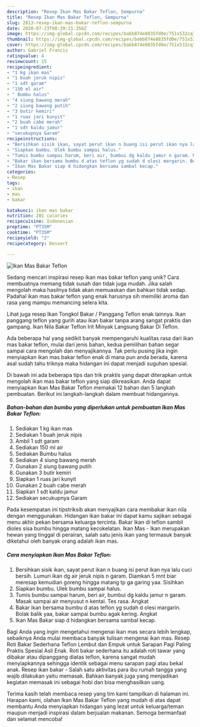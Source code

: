 ```yaml
---
description: "Resep Ikan Mas Bakar Teflon, Sempurna"
title: "Resep Ikan Mas Bakar Teflon, Sempurna"
slug: 2813-resep-ikan-mas-bakar-teflon-sempurna
date: 2020-07-23T08:39:21.356Z
image: https://img-global.cpcdn.com/recipes/babb874e8835fd0e/751x532cq70/ikan-mas-bakar-teflon-foto-resep-utama.jpg
thumbnail: https://img-global.cpcdn.com/recipes/babb874e8835fd0e/751x532cq70/ikan-mas-bakar-teflon-foto-resep-utama.jpg
cover: https://img-global.cpcdn.com/recipes/babb874e8835fd0e/751x532cq70/ikan-mas-bakar-teflon-foto-resep-utama.jpg
author: Gabriel Francis
ratingvalue: 4
reviewcount: 15
recipeingredient:
- "1 kg ikan mas"
- "1 buah jeruk nipis"
- "1 sdt garam"
- "150 ml air"
- " Bumbu halus"
- "4 siung bawang merah"
- "2 siung bawang putih"
- "3 butir kemiri"
- "1 ruas jari kunyit"
- "2 buah cabe merah"
- "1 sdt kaldu jamur"
- "secukupnya Garam"
recipeinstructions:
- "Bersihkan sisik ikan, sayat perut ikan n buang isi perut ikan nya lalu cuci bersih. Lumuri ikan dg air jeruk nipis n garam. Diamkan 5 mnt biar meresap kemudian goreng hingga matang tp ga garing yaa. Sisihkan"
- "Siapkan bumbu. Ulek bumbu sampai halus."
- "Tumis bumbu sampai harum, beri air, bumbui dg kaldu jamur n garam. Masak sampai air menyusut n kental. Tes rasa. Angkat"
- "Bakar ikan bersama bumbu d atas teflon yg sudah d olesi margarin. Bolak balik yaa, bakar sampai bumbu agak kering. Angkat"
- "Ikan Mas Bakar siap d hidangkan bersama sambal kecap."
categories:
- Resep
tags:
- ikan
- mas
- bakar

katakunci: ikan mas bakar 
nutrition: 201 calories
recipecuisine: Indonesian
preptime: "PT35M"
cooktime: "PT35M"
recipeyield: "2"
recipecategory: Dessert

---
```



![Ikan Mas Bakar Teflon](https://img-global.cpcdn.com/recipes/babb874e8835fd0e/751x532cq70/ikan-mas-bakar-teflon-foto-resep-utama.jpg)

Sedang mencari inspirasi resep ikan mas bakar teflon yang unik? Cara membuatnya memang tidak susah dan tidak juga mudah. Jika salah mengolah maka hasilnya tidak akan memuaskan dan bahkan tidak sedap. Padahal ikan mas bakar teflon yang enak harusnya sih memiliki aroma dan rasa yang mampu memancing selera kita.

Lihat juga resep Ikan Tongkol Bakar / Panggang Teflon enak lainnya. Ikan panggang teflon yang gurih atau ikan bakar tanpa arang sangat praktis dan gampang. Ikan Nila Bakar Teflon Irit Minyak Langsung Bakar Di Teflon.

Ada beberapa hal yang sedikit banyak mempengaruhi kualitas rasa dari ikan mas bakar teflon, mulai dari jenis bahan, kedua pemilihan bahan segar sampai cara mengolah dan menyajikannya. Tak perlu pusing jika ingin menyiapkan ikan mas bakar teflon enak di mana pun anda berada, karena asal sudah tahu triknya maka hidangan ini dapat menjadi suguhan spesial.


Di bawah ini ada beberapa tips dan trik praktis yang dapat diterapkan untuk mengolah ikan mas bakar teflon yang siap dikreasikan. Anda dapat menyiapkan Ikan Mas Bakar Teflon memakai 12 bahan dan 5 langkah pembuatan. Berikut ini langkah-langkah dalam membuat hidangannya.

<!--inarticleads1-->

##### Bahan-bahan dan bumbu yang diperlukan untuk pembuatan Ikan Mas Bakar Teflon:

1. Sediakan 1 kg ikan mas
1. Sediakan 1 buah jeruk nipis
1. Ambil 1 sdt garam
1. Sediakan 150 ml air
1. Sediakan  Bumbu halus
1. Sediakan 4 siung bawang merah
1. Gunakan 2 siung bawang putih
1. Gunakan 3 butir kemiri
1. Siapkan 1 ruas jari kunyit
1. Gunakan 2 buah cabe merah
1. Siapkan 1 sdt kaldu jamur
1. Sediakan secukupnya Garam


Pada kesempatan ini tipstriksib akan menyajikan cara membakar ikan nila dengan menggunakan. Hidangan ikan bakar ini dapat kamu sajikan sebagai menu akhir pekan bersama keluarga tercinta. Bakar ikan di teflon sambil dioles sisa bumbu hingga matang kecokelatan. Ikan Mas - Ikan merupakan hewan yang tinggal di perairan, salah satu jenis ikan yang termasuk banyak diketahui oleh banyak orang adalah ikan mas. 

<!--inarticleads2-->

##### Cara menyiapkan Ikan Mas Bakar Teflon:

1. Bersihkan sisik ikan, sayat perut ikan n buang isi perut ikan nya lalu cuci bersih. Lumuri ikan dg air jeruk nipis n garam. Diamkan 5 mnt biar meresap kemudian goreng hingga matang tp ga garing yaa. Sisihkan
1. Siapkan bumbu. Ulek bumbu sampai halus.
1. Tumis bumbu sampai harum, beri air, bumbui dg kaldu jamur n garam. Masak sampai air menyusut n kental. Tes rasa. Angkat
1. Bakar ikan bersama bumbu d atas teflon yg sudah d olesi margarin. Bolak balik yaa, bakar sampai bumbu agak kering. Angkat
1. Ikan Mas Bakar siap d hidangkan bersama sambal kecap.


Bagi Anda yang ingin mengetahui mengenai ikan mas secara lebih lengkap, sebaiknya Anda mulai membaca banyak tulisan mengenai ikan mas. Resep Roti Bakar Sederhana Teflon Lembut dan Empuk untuk Sarapan Pagi Paling Praktis Spesial Asli Enak. Roti bakar sederhana itu adalah roti tawar yang dibakar atau dipanggang diatas teflon, karena sangat mudah menyiapkannya sehingga identik sebagai menu sarapan pagi atau bekal anak. Resep ikan bakar - Salah satu aktivitas para ibu rumah tangga yang wajib dilakukan yaitu memasak. Bahkan banyak juga yang menjadikan kegiatan memasak ini sebagai hobi dan bisa menghasilkan uang. 

Terima kasih telah membaca resep yang tim kami tampilkan di halaman ini. Harapan kami, olahan Ikan Mas Bakar Teflon yang mudah di atas dapat membantu Anda menyiapkan hidangan yang lezat untuk keluarga/teman maupun menjadi inspirasi dalam berjualan makanan. Semoga bermanfaat dan selamat mencoba!
